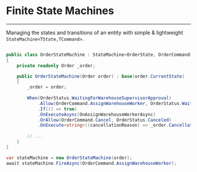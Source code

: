 # Finite State Machines

<hr/>

Managing the states and transitions of an entity with simple & lightweight ```StateMachine<TState,TCommand>```.

```csharp

public class OrderStateMachine : StateMachine<OrderState, OrderCommand>
{
    private readonly Order _order;

    public OrderStateMachine(Order order) : base(order.CurrentState)
    {
        _order = order;
        
        When(OrderStatus.WaitingForWarehouseSupervisorApproval)
            .Allow(OrderCommand.AssignWarehouseWorker, OrderStatus.WaitingForWarehouseWorkerApproval)
            .If(() => true)
            .OnExecuteAsync(OnAssignWarehouseWorkerAsync)
            .OrAllow(OrderCommand.Cancel, OrderStatus.Canceled)
            .OnExecute<string>((cancellationReason) => _order.CancellationReason = cancellationReason);
        
        // ...
    }
}

var stateMachine = new OrderStateMachine(order);
await stateMachine.FireAsync(OrderCommand.AssignWarehouseWorker);

```